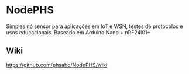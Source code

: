 # NodePHS

Simples nó sensor para aplicações em IoT e WSN, testes de protocolos e usos educacionais.
Baseado em Arduino Nano + nRF24l01+

## Wiki
https://github.com/phsabo/NodePHS/wiki

